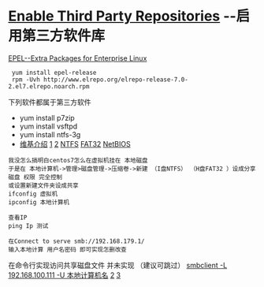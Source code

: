 
# [Enable Third Party Repositories](http://www.tecmint.com/things-to-do-after-minimal-rhel-centos-7-installation/4/) --启用第三方软件库

[EPEL--Extra Packages for Enterprise Linux](http://freeloda.blog.51cto.com/2033581/1260824)

```
 yum install epel-release
 rpm -Uvh http://www.elrepo.org/elrepo-release-7.0-2.el7.elrepo.noarch.rpm
``` 
  下列软件都属于第三方软件
* yum install p7zip
* yum install vsftpd
* yum install ntfs-3g 
 * [维基介绍](https://zh.wikipedia.org/wiki/NTFS-3G)
 [1](http://www.ha97.com/2832.html)     [2](http://linux.ximizi.com/linux/linux2708.htm)
 [NTFS](https://zh.wikipedia.org/wiki/NTFS)     [FAT32](https://zh.wikipedia.org/wiki/FAT#FAT32)    [NetBIOS](https://zh.wikipedia.org/wiki/NetBIOS)
```
我没怎么搞明白centos7怎么在虚拟机挂在 本地磁盘 
于是在 本地计算机->管理>磁盘管理->压缩卷->新建 （I盘NTFS） （H盘FAT32 ）设成分享磁盘 权限 完全控制
或设置新建文件夹设成共享
ifconfig 虚拟机 
ipconfig 本地计算机

查看IP
ping Ip 测试

在Connect to serve smb://192.168.179.1/
输入本地计算 用户名密码 即可实现怎删改查
```
在命令行实现访问共享磁盘文件 并未实现 （建议可跳过）
[smbclient -L 192.168.100.111 -U 本地计算机名](http://www.dabu.info/linux_virtual_machine_vm_on_shared_windows_folder.html)
[2](http://sonice.blog.51cto.com/994545/217451)
[3](https://www.samba.org/samba/docs/man/manpages/smbclient.1.html)



  


